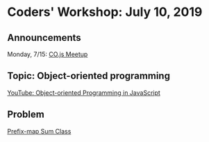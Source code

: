
# Coders' Workshop: July 10, 2019

## Announcements
Monday, 7/15: [CO.js Meetup](https://www.meetup.com/Bootcampers-Collective/events/ztvncryzkbtb/)


## Topic: Object-oriented programming

[YouTube: Object-oriented Programming in JavaScript](https://www.youtube.com/watch?v=PFmuCDHHpwk)


## Problem
[Prefix-map Sum Class](https://github.com/andy-young/Coders-Workshop/blob/master/Coding-Challenges/prefixMapSum/prefixMapSum.md)



